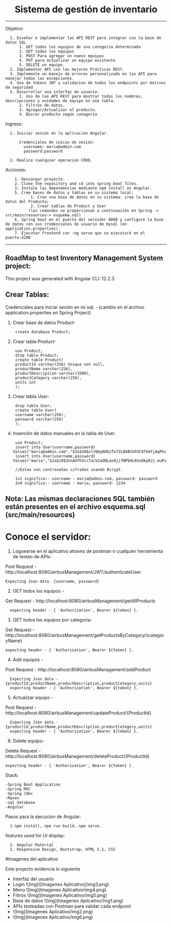  <h1 align="center"> Sistema de gestión de inventario</h1>
 
 ---
 
  Objetivo

      1. Diseñar e implementar las API REST para integrar con la base de datos SQL
          1. GET todos los equipos de una categoría determinada
          2. GET todos los equipos
          3. POST Para agregar un nuevo equipos
          4. PUT para actualizar un equipo existente
          5. DELETE un equipo
      2. Implementar API con las mejores Prácticas REST.
      3. Implemente un manejo de errores personalizado en las API para manejar todas las excepciones.
      4. Uso de tokens JWT y validacion de todos los endpoints por motivos de seguridad
      5. Desarrollar una interfaz de usuario:
          1. Uso de las API REST para mostrar todos los nombres, descripciones y unidades de equipo en una tabla.
          2. Filtros de datos.
          3. Agregar/Actualizar el producto.
          4. Buscar producto según categoría


  Ingreso:
  
      1. Iniciar sesión en la aplicación Angular.
          
          Credenciales de inicio de sesión:
            username: maria@admin.com
            password:password
            
      2. Realice cualquier operación CRUD.

  Acciones:

        1. Descargar proyecto.
        2. Clone the repository and cd into spring boot files.
        3. Instale las dependencias mediante npm install en Angular.
        5. Cree bases de datos y tablas en su sistema local: 
               1. Cree una base de datos en su sistema: cree la base de datos del Producto;
               2. Crear tablas de Product y User
              (los comandos se proporcionan a continuación en Spring -> src/main/resources-> esquema.sql)
        6. Spring boot en el puerto del servidor 8080 y configure la base de datos con sus credenciales de usuario de mysql (en application.properties).
        7. Ejecutar frontend con -ng serve que se ejecutará en el puerto:4200

        
---

RoadMap to test Inventory Management System project:
-----------------------------------------------------------------------------------------------

This project was generated with Angular CLI: 12.2.3.

Crear Tablas:   
-----------------------------------------------------------------------------------------------

Credenciales para iniciar sesión en mi sql: - (cambio en el archivo application.properties en Spring Project)

1. Crear base de datos Product-

        create database Product;
	
2. Crear tabla Product-
	
	    use Product;
        drop table Product;
        create table Product(
        productId varchar(256) Unique not null,
        productName varchar(256),
        productDescription varchar(3500),
        productCategory varchar(256),
        units int
        );

3. Crear tabla User-

	
        drop table User;
        create table User(
        username varchar(256),
        password varchar(256)
        );

4. Inserción de datos manuales en la tabla de User.

		use Product;
		insert into User(username,password) Values("maria@admin.com","$2a$10$slYQmyNdGzTn7ZLBXBChFOC9f6kFjAqPhccnP6DxlWXx2lPk1C3G6");
        insert into User(username,password) Values("maria","$2a$10$ZnnAdfh3cc7a/b1aODLeoOjifNPbHL6Vo8kpRJj.muPsVp1697hJO");
		
		//Estas son contraseñas cifradas usando Bcrypt.
		
		1st significa:- username - maria@admin.com, password- password
		2nd significa:- username - maria, password- 1234


Nota: Las mismas declaraciones SQL también están presentes en el archivo esquema.sql (src/main/resources)
-----------------------------------------------------------------------------------------------


# Conoce el servidor:

1. Loguearse en el aplicativo atraves de postman o cualquier herramienta de testeo de APIs-

Post Request - http://localhost:8080/airbusManagement/JWT/authenticateUser

    Expecting Json data- {username, password}


2. GET todos los equipos -

Get Request - http://localhost:8080/airbusManagement/getAllProducts 
 
      expecting header - { 'Authorization', Bearer ${token} }.


3. GET todos los equipos por categoria-

Get Request - http://localhost:8080/airbusManagement/getProductsByCategory/{categoryName} 

    expecting header - { 'Authorization', Bearer ${token} }.

4. Add equipos -

Post Request - http://localhost:8080/airbusManagement/addProduct 

      Expecting Json data - {productId,productName,productDescription,productCategory,units} 
      expecting header - { 'Authorization', Bearer ${token} }.


5. Actualizar equipo -

Post Request - http://localhost:8080/airbusManagement/updateProduct/{ProductId} 

      Expecting Json data - {productId,productName,productDescription,productCategory,units} 
      expecting header - { 'Authorization', Bearer ${token} }.
    

6. Delete equipo-

Delete Request - http://localhost:8080/airbusManagement/deleteProduct/{ProductId}

    expecting header - { 'Authorization', Bearer ${token} }.


Stack:

    -Spring Boot Application
    -Spring MVC
    -Spring Jdbc
    -Maven
    -sql database
    -Angular


Pasos para la ejecucion de Angular:

      1.npm install, npm run build, npm serve.

features used for UI display:

      1. Angular Material
      2. Responsive Design, Bootstrap, HTML 5.1, CSS

#Imagenes del aplicativo


Este projecto evidencia lo siguiente
- Interfaz del usuario
- Login
  ![Img]([Imagenes Aplicativo]/img3.png)
- Menu
![Img](Imagenes Aplicativo/img4.png)
- Filtros
![Img](Imagenes Aplicativo/img5.png)
- Base de datos
![Img](Imagenes Aplicativo/img1.png)
- APIs testeadas con Postman para validar cada endpoint
- ![Img](Imagenes Aplicativo/img2.png)
- ![Img](Imagenes Aplicativo/img6.png)
